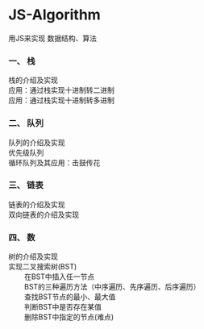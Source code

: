 # JS-Algorithm
用JS来实现 数据结构、算法

### 一、 栈

栈的介绍及实现   
应用：通过栈实现十进制转二进制  
应用：通过栈实现十进制转多进制

### 二、 队列

队列的介绍及实现   
优先级队列  
循环队列及其应用：击鼓传花

### 三、 链表

链表的介绍及实现  
双向链表的介绍及实现  

### 四、 数

树的介绍及实现  
实现二叉搜索树(BST)  
&nbsp;&nbsp;&nbsp;&nbsp;&nbsp;&nbsp;&nbsp;&nbsp;在BST中插入任一节点  
&nbsp;&nbsp;&nbsp;&nbsp;&nbsp;&nbsp;&nbsp;&nbsp;BST的三种遍历方法（中序遍历、先序遍历、后序遍历）  
&nbsp;&nbsp;&nbsp;&nbsp;&nbsp;&nbsp;&nbsp;&nbsp;查找BST节点的最小、最大值  
&nbsp;&nbsp;&nbsp;&nbsp;&nbsp;&nbsp;&nbsp;&nbsp;判断BST中是否存在某值  
&nbsp;&nbsp;&nbsp;&nbsp;&nbsp;&nbsp;&nbsp;&nbsp;删除BST中指定的节点(难点)